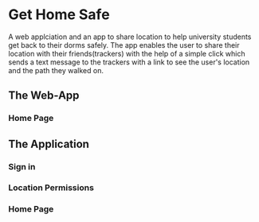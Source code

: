 # Get Home Safe

A web applciation and an app to share location to help university students get back to their dorms safely. The app enables the user to share their location with their friends(trackers) with the help of a simple click which sends a text message to the trackers with a link to see the user's location and the path they walked on. 

## The Web-App

### Home Page


## The Application

### Sign in

### Location Permissions

### Home Page
